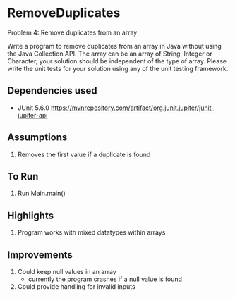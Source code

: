 # RemoveDuplicates

Problem 4: Remove duplicates from an array

Write a program to remove duplicates from an array in Java without using the Java Collection API. The array can be an array of String, Integer or Character, your solution should be independent of the type of array.
Please write the unit tests for your solution using any of the unit testing framework.

## Dependencies used
* JUnit 5.6.0 https://mvnrepository.com/artifact/org.junit.jupiter/junit-jupiter-api

## Assumptions
1. Removes the first value if a duplicate is found

## To Run
1. Run Main.main()

## Highlights
1. Program works with mixed datatypes within arrays

## Improvements
1. Could keep null values in an array
   * currently the program crashes if a null value is found
2. Could provide handling for invalid inputs
